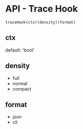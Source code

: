 # API - Trace Hook

    traceHook(ctx)(density)(format)

## ctx

default: 'boot'

## density

- full
- normal
- compact

## format

- json
- cli
